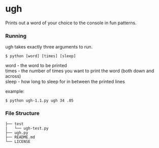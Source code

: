 # ugh
Prints out a word of your choice to the console in fun patterns.

### Running
ugh takes exactly three arguments to run.

```shell
$ python [word] [times] [sleep]
```

word  - the word to be printed  
times - the number of times you want to print the word (both down and across)  
sleep - how long to sleep for in between the printed lines  

example:
```shell
$ python ugh-1.1.py ugh 34 .05
```

### File Structure

```
├── test
|   └── ugh-test.py
├── ugh.py
├── README.md
└── LICENSE
```
